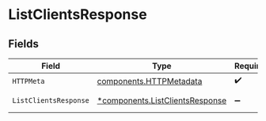 # ListClientsResponse


## Fields

| Field                                                                             | Type                                                                              | Required                                                                          | Description                                                                       |
| --------------------------------------------------------------------------------- | --------------------------------------------------------------------------------- | --------------------------------------------------------------------------------- | --------------------------------------------------------------------------------- |
| `HTTPMeta`                                                                        | [components.HTTPMetadata](../../models/components/httpmetadata.md)                | :heavy_check_mark:                                                                | N/A                                                                               |
| `ListClientsResponse`                                                             | [*components.ListClientsResponse](../../models/components/listclientsresponse.md) | :heavy_minus_sign:                                                                | List of clients                                                                   |